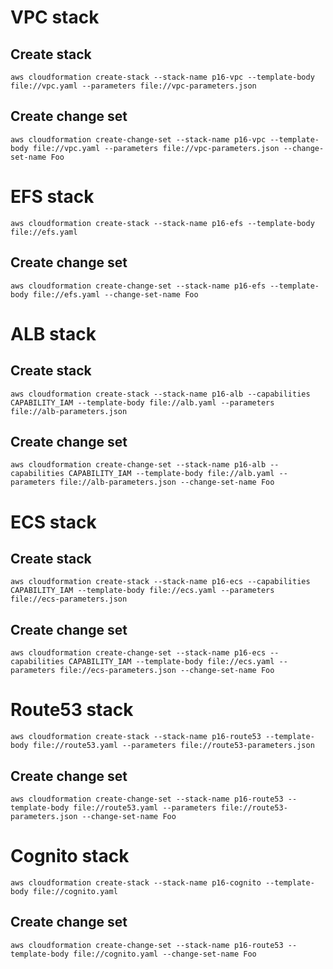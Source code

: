 # VPC stack

## Create stack

`aws cloudformation create-stack --stack-name p16-vpc --template-body file://vpc.yaml --parameters file://vpc-parameters.json`

## Create change set

`aws cloudformation create-change-set --stack-name p16-vpc --template-body file://vpc.yaml --parameters file://vpc-parameters.json --change-set-name Foo`

# EFS stack

`aws cloudformation create-stack --stack-name p16-efs --template-body file://efs.yaml`

## Create change set

`aws cloudformation create-change-set --stack-name p16-efs --template-body file://efs.yaml --change-set-name Foo`

# ALB stack

## Create stack

`aws cloudformation create-stack --stack-name p16-alb --capabilities CAPABILITY_IAM --template-body file://alb.yaml --parameters file://alb-parameters.json`

## Create change set

`aws cloudformation create-change-set --stack-name p16-alb --capabilities CAPABILITY_IAM --template-body file://alb.yaml --parameters file://alb-parameters.json --change-set-name Foo`

# ECS stack

## Create stack

`aws cloudformation create-stack --stack-name p16-ecs --capabilities CAPABILITY_IAM --template-body file://ecs.yaml --parameters file://ecs-parameters.json`

## Create change set

`aws cloudformation create-change-set --stack-name p16-ecs --capabilities CAPABILITY_IAM --template-body file://ecs.yaml --parameters file://ecs-parameters.json --change-set-name Foo`

# Route53 stack

`aws cloudformation create-stack --stack-name p16-route53 --template-body file://route53.yaml --parameters file://route53-parameters.json`

## Create change set

`aws cloudformation create-change-set --stack-name p16-route53 --template-body file://route53.yaml --parameters file://route53-parameters.json --change-set-name Foo`

# Cognito stack

`aws cloudformation create-stack --stack-name p16-cognito --template-body file://cognito.yaml`

## Create change set

`aws cloudformation create-change-set --stack-name p16-route53 --template-body file://cognito.yaml --change-set-name Foo`
